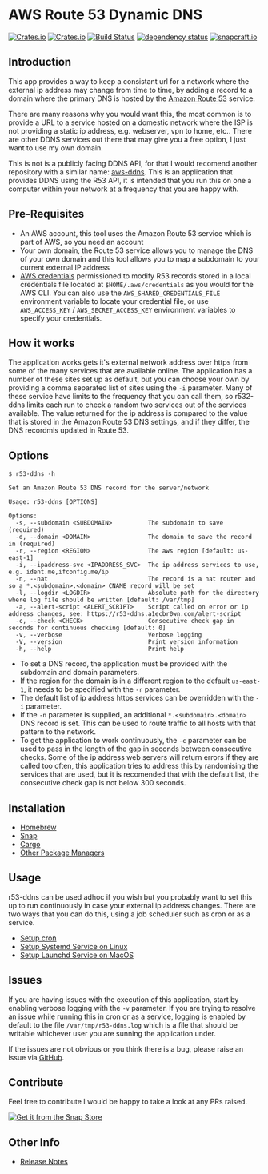 <!-- markdownlint-configure-file {
  "MD033": false,
  "MD041": false
} -->

# AWS Route 53 Dynamic DNS

[![Crates.io](https://img.shields.io/crates/l/r53-ddns)](https://github.com/a1ecbr0wn/r53-ddns/blob/main/LICENSE) [![Crates.io](https://img.shields.io/crates/v/r53-ddns)](https://crates.io/crates/r53-ddns) [![Build Status](https://github.com/a1ecbr0wn/r53-ddns/workflows/CI%20Build/badge.svg)](https://github.com/a1ecbr0wn/r53-ddns/actions/workflows/build.yml) [![dependency status](https://deps.rs/repo/github/a1ecbr0wn/r53-ddns/status.svg)](https://deps.rs/repo/github/a1ecbr0wn/r53-ddns) [![snapcraft.io](https://snapcraft.io/r53-ddns/badge.svg)](https://snapcraft.io/r53-ddns)

## Introduction

This app provides a way to keep a consistant url for a network where the external ip address may change from time to time, by adding a record to a domain where the primary DNS is hosted by the [Amazon Route 53](https://aws.amazon.com/route53/) service.

There are many reasons why you would want this, the most common is to provide a URL to a service hosted on a domestic network where the ISP is not providing a static ip address, e.g. webserver, vpn to home, etc..  There are other DDNS services out there that may give you a free option, I just want to use my own domain.

This is not is a publicly facing DDNS API, for that I would recomend another repository with a similar name: [aws-ddns](https://github.com/dixonwille/aws-ddns).  This is an application that provides DDNS using the R53 API, it is intended that you run this on one a computer within your network at a frequency that you are happy with.

## Pre-Requisites

- An AWS account, this tool uses the Amazon Route 53 service which is part of AWS, so you need an account
- Your own domain, the Route 53 service allows you to manage the DNS of your own domain and this tool allows you to map a subdomain to your current external IP address
- [AWS credentials](https://docs.aws.amazon.com/cli/latest/userguide/cli-chap-configure.html) permissioned to modify R53 records stored in a local credentials file located at `$HOME/.aws/credentials` as you would for the AWS CLI.  You can also use the `AWS_SHARED_CREDENTIALS_FILE` environment variable to locate your credential file, or use `AWS_ACCESS_KEY` / `AWS_SECRET_ACCESS_KEY` environment variables to specify your credentials.

## How it works

The application works gets it's external network address over https from some of the many services that are available online.  The application has a number of these sites set up as default, but you can choose your own by providing a comma separated list of sites using the `-i` parameter.  Many of these service have limits to the frequency that you can call them, so r532-ddns limits each run to check a random two services out of the services available.  The value returned for the ip address is compared to the value that is stored in the Amazon Route 53 DNS settings, and if they differ, the DNS recordmis updated in Route 53.

## Options

``` text
$ r53-ddns -h

Set an Amazon Route 53 DNS record for the server/network

Usage: r53-ddns [OPTIONS]

Options:
  -s, --subdomain <SUBDOMAIN>          The subdomain to save (required)
  -d, --domain <DOMAIN>                The domain to save the record in (required)
  -r, --region <REGION>                The aws region [default: us-east-1]
  -i, --ipaddress-svc <IPADDRESS_SVC>  The ip address services to use, e.g. ident.me,ifconfig.me/ip
  -n, --nat                            The record is a nat router and so a *.<subdomain>.<domain> CNAME record will be set
  -l, --logdir <LOGDIR>                Absolute path for the directory where log file should be written [default: /var/tmp]
  -a, --alert-script <ALERT_SCRIPT>    Script called on error or ip address changes, see: https://r53-ddns.a1ecbr0wn.com/alert-script
  -c, --check <CHECK>                  Consecutive check gap in seconds for continuous checking [default: 0]
  -v, --verbose                        Verbose logging
  -V, --version                        Print version information
  -h, --help                           Print help
```

- To set a DNS record, the application must be provided with the subdomain and domain parameters.
- If the region for the domain is in a different region to the default `us-east-1`, it needs to be specified with the `-r` parameter.
- The default list of ip address https services can be overridden with the `-i` parameter.
- If the `-n` parameter is supplied, an additional `*.<subdomain>.<domain>` DNS record is set.  This can be used to route traffic to all hosts with that pattern to the network.
- To get the application to work continuously, the `-c` parameter can be used to pass in the length of the gap in seconds between consecutive checks.  Some of the ip address web servers will return errors if they are called too often, this application tries to address this by randomising the services that are used, but it is recomended that with the default list, the consecutive check gap is not below 300 seconds.

## Installation

- [Homebrew](docs/install-homebrew.md)
- [Snap](docs/install-snapcraft.md)
- [Cargo](docs/install-cargo.md)
- [Other Package Managers](docs/install-other.md)

## Usage

r53-ddns can be used adhoc if you wish but you probably want to set this up to run continuously in case your external ip address changes.  There are two ways that you can do this, using a job scheduler such as cron or as a service.

- [Setup cron](docs/setup-cron.md)
- [Setup Systemd Service on Linux](docs/setup-systemd.md)
- [Setup Launchd Service on MacOS](docs/setup-launchd.md)

## Issues

If you are having issues with the execution of this application, start by enabling verbose logging with the `-v` parameter.  If you are trying to resolve an issue while running this in cron or as a service, logging is enabled by default to the file `/var/tmp/r53-ddns.log` which is a file that should be writable whichever user you are sunning the application under.

If the issues are not obvious or you think there is a bug, please raise an issue via [GitHub](https://github.com/a1ecbr0wn/homebrew-r53-ddns/issues).

## Contribute

Feel free to contribute I would be happy to take a look at any PRs raised.

[![Get it from the Snap Store](https://snapcraft.io/static/images/badges/en/snap-store-black.svg)](https://snapcraft.io/r53-ddns)

## Other Info

- [Release Notes](RELEASE-NOTES.md)
